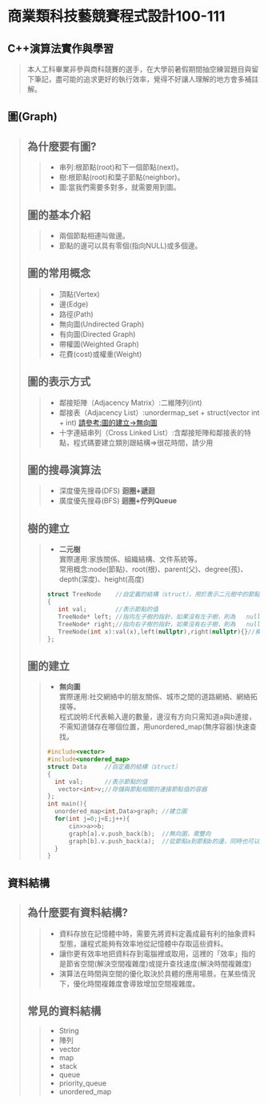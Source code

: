 # 商業類科技藝競賽程式設計100-111
## C++演算法實作與學習
> 本人工科畢業非參與商科競賽的選手，在大學前暑假期間抽空練習題目與留下筆記，盡可能的追求更好的執行效率，覺得不好讓人理解的地方會多補註解。
## 圖(Graph)
> ## 為什麼要有圖?
>> * 串列:根節點(root)和下一個節點(next)。
>> * 樹:根節點(root)和葉子節點(neighbor)。
>> * 圖:當我們需要多對多，就需要用到圖。
> ## 圖的基本介紹
>> * 兩個節點相連叫做邊。
>> * 節點的邊可以具有零個(指向NULL)或多個邊。
> ## 圖的常用概念
>> * 頂點(Vertex)
>> * 邊(Edge)
>> * 路徑(Path)
>> * 無向圖(Undirected Graph)
>> * 有向圖(Directed Graph)
>> * 帶權圖(Weighted Graph)
>> * 花費(cost)或權重(Weight)
> ## 圖的表示方式
>> * 鄰接矩陣（Adjacency Matrix）:二維陣列(int)
>> * 鄰接表（Adjacency List）:unordermap_set + struct(vector int + int) [請參考:圖的建立->無向圖](https://github.com/chen199940/BusinessCompetition100-111#%E5%9C%96%E7%9A%84%E5%BB%BA%E7%AB%8B)
>> * 十字連結串列（Cross Linked List）:含鄰接矩陣和鄰接表的特點，程式碼要建立類別跟結構=>很花時間，請少用
> ## 圖的搜尋演算法
>> * 深度優先搜尋(DFS) **迴圈+遞迴**
>> * 廣度優先搜尋(BFS) **迴圈+佇列Queue**
> ## 樹的建立
>> * **二元樹**<br>實際運用:家族關係、組織結構、文件系統等。<br>常用概念:node(節點)、root(根)、parent(父)、degree(孩)、depth(深度)、height(高度)
>> ```cpp
>> struct TreeNode    //自定義的結構（struct），用於表示二元樹中的節點。
>> {
>>    int val;        //表示節點的值
>>    TreeNode* left; //指向左子樹的指針，如果沒有左子樹，則為   nullptr
>>    TreeNode* right;//指向右子樹的指針，如果沒有右子樹，則為   nullptr
>>    TreeNode(int x):val(x),left(nullptr),right(nullptr){}//構造函數
>> };
>> ```
> ## 圖的建立
>> * **無向圖**<br>實際運用:社交網絡中的朋友關係、城市之間的道路網絡、網絡拓撲等。<br>程式說明:E代表輸入邊的數量，邊沒有方向只需知道a與b連接，不需知道儲存在哪個位置，用unordered_map(無序容器)快速查找。
>> ```cpp
>> #include<vector>
>> #include<unordered_map>
>> struct Data     //自定義的結構（struct）
>> {
>>   int val;      //表示節點的值
>>    vector<int>v;//存儲與節點相關的連接節點值的容器
>> };
>> int main(){
>>   unordered_map<int,Data>graph; //建立圖
>>   for(int j=0;j<E;j++){
>>       cin>>a>>b;
>>       graph[a].v.push_back(b);  //無向圖，需雙向
>>       graph[b].v.push_back(a);  //從節點a到節點b的邊，同時也可以從節點b到節點a
>>   }
>> }
>> ```
## 資料結構
> ## 為什麼要有資料結構?
>> * 資料存放在記憶體中時，需要先將資料定義成最有利的抽象資料型態，讓程式能夠有效率地從記憶體中存取這些資料。
>> * 讓你更有效率地把資料存到電腦裡或取用，這裡的「效率」指的是節省空間(解決空間複雜度)或提升查找速度(解決時間複雜度)
>> * 演算法在時間與空間的優化取決於具體的應用場景。在某些情況下，優化時間複雜度會導致增加空間複雜度。
> ## 常見的資料結構
>> * String
>> * 陣列
>> * vector
>> * map
>> * stack
>> * queue
>> * priority_queue
>> * unordered_map
